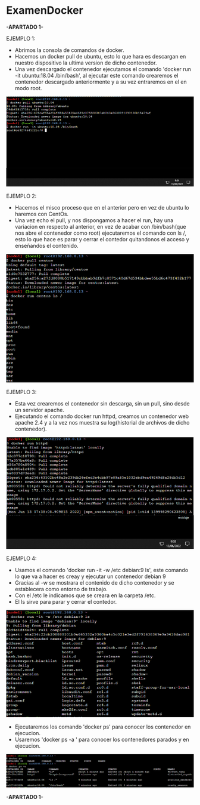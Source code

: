 # ExamenDocker

<b>-APARTADO 1-</b>



EJEMPLO 1:

  - Abrimos la consola de comandos de docker.
  - Hacemos un docker pull de ubuntu, esto lo que hara es descargan en nuestro dispositivo la ultima version de dicho contenedor.
  - Una vez descargado el contenedor ejecutamos el comando 'docker run -it ubuntu:18.04 /bin/bash', al ejecutar este comando crearemos el contenedor descargado     anteriormente y a su vez entraremos en el en modo root.
  
<img src="Docker_ejemplo1.png" />


EJEMPLO 2:

  - Hacemos el misco proceso que en el anterior pero en vez de ubuntu lo haremos con CentOs.
  - Una vez echo el pull, y nos dispongamos a hacer el run, hay una variacion en respecto al anterior, en vez de acabar con /bin/bash(que nos abre el contenedor como root) ejecutaremos el comando con ls /, esto lo que hace es parar y cerrar el contedor quitandonos el acceso y enseñandos el contenido. 


<img src="Docker_ejemplo2.png" />


EJEMPLO 3:

  - Esta vez crearemos el contenedor sin descarga, sin un pull, sino desde un servidor apache.
  - Ejecutando el comando docker run httpd, creamos un contenedor web apache 2.4 y a la vez nos muestra su log(historial de archivos de dicho contenedor).

<img src="Docker_ejemplo3.png" />


EJEMPLO 4:

  - Usamos el comando 'docker run -it -w /etc debian:9 ls', este comando lo que va a hacer es creay y ejecutar un contenedor debian 9
  - Gracias al -w se mostrara el contenido de dicho contenedor y se establecera como entorno de trabajo.
  - Con el /etc le indicamos que se creara en la carpeta /etc.
  - El ls sirve para parar y cerrar el contedor.

<img src="Docker_ejemplo4.1.png" />

  - Ejecutaremos los comando 'docker ps' para conocer los contenedor en ejecucion.
  - Usaremos 'docker ps -a ' para conocer los contenedores parados y en ejecucion. 

<img src="Docker_ejemplo4.2.png" />


<b>-APARTADO 1-</b>



